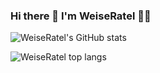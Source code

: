 ### Hi there 👋 I'm WeiseRatel 👨‍💻

![WeiseRatel's GitHub stats](https://github-readme-stats.vercel.app/api?username=weiseratel&show_icons=true&theme=default)

![WeiseRatel top langs](https://github-readme-stats.vercel.app/api/top-langs/?username=AnhellO&langs_count=10&theme=tokyonight&layout=compact)

<!--
**weiseratel/weiseratel** is a ✨ _special_ ✨ repository because its `README.md` (this file) appears on your GitHub profile.

Here are some ideas to get you started:

- 🔭 I’m currently working on ...
- 🌱 I’m currently learning ...
- 👯 I’m looking to collaborate on ...
- 🤔 I’m looking for help with ...
- 💬 Ask me about ...
- 📫 How to reach me: ...
- 😄 Pronouns: ...
- ⚡ Fun fact: ...
-->
